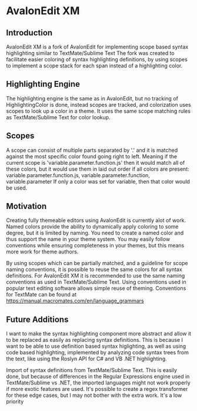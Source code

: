 ﻿AvalonEdit XM
==========

Introduction
------------
AvalonEdit XM is a fork of AvalonEdit for implementing scope based syntax highlighting similar to TextMate/Sublime Text
The fork was created to facilitate easier coloring of syntax highlighting definitions, by using scopes to implement a scope stack for each span instead of a highlighting color.

Highlighting Engine
-------------------
The highlighting engine is the same as in AvalonEdit, but no tracking of HighlightingColor is done, instead scopes are tracked, and colorization uses scopes to look up a color in a theme. It uses the same scope matching rules as TextMate/Sublime Text for color lookup. 

Scopes
------
A scope can consist of multiple parts separated by '.' and it is matched against the most specific color found going right to left. Meaning if the current scope is 'variable.parameter.function.js' then it would match all of these colors, but it would use them in laid out order if all colors are present: variable.parameter.function.js, variable.parameter.function, variable.parameter
If only a color was set for variable, then that color would be used.

Motivation
----------
Creating fully themeable editors using AvalonEdit is currently alot of work. Named colors provide the ability to dynamically apply coloring to some degree, but it is limited by naming. You need to create a named color and thus support the name in your theme system. You may easily follow conventions while ensuring completeness in your themes, but this means more work for  theme authors. 

By using scopes which can be partially matched, and a guideline for scope naming conventions, it is possible to reuse the same colors for all syntax definitions. For AvalonEdit XM it is recommended to use the same naming conventions as used in TextMate/Sublime Text. Using conventions used in popular text editing software allows simple reuse of theming.
Conventions for TextMate can be found at https://manual.macromates.com/en/language_grammars

Future Additions
----------------
I want to make the syntax highlighting component more abstract and allow it to be replaced as easily as replacing syntax definitions. This is because I want to be able to use definition based syntax higlighting, as well as using code based highlighting, implemented by analyzing code syntax trees from the text, like using the Roslyn API for C# and VB .NET highlighting.

Import of syntax definitions from TextMate/Sublime Text. This is easily done, but because of differences in the Regular Expressions engine used in TextMate/Sublime vs .NET, the imported languages might not work properly if more exotic features are used. It's possible to create a regex transformer for these edge cases, but I may not bother with the extra work. It's a low priority

